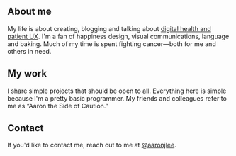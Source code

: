 ## About me

My life is about creating, blogging and talking about [digital health and patient UX](https://healthinnovation.kaiserpermanente.org).
I'm a fan of happiness design, visual communications, language and baking.
Much of my time is spent fighting cancer—both for me and others in need.

## My work
I share simple projects that should be open to all.
Everything here is simple because I'm a pretty basic programmer.
My friends and colleagues refer to me as “Aaron the Side of Caution.”

## Contact

If you'd like to contact me, reach out to me at [@aaronjlee](https://twitter.com/aaronjlee).
